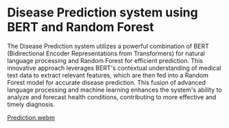 # Disease Prediction system  using BERT and Random Forest
The Disease Prediction system utilizes a powerful combination of BERT (Bidirectional Encoder Representations from Transformers) for natural language processing and Random Forest for efficient prediction. This innovative approach leverages BERT's contextual understanding of medical text data to extract relevant features, which are then fed into a Random Forest model for accurate disease prediction. This fusion of advanced language processing and machine learning enhances the system's ability to analyze and forecast health conditions, contributing to more effective and timely diagnosis.


[Prediction.webm](https://github.com/prakashlawagun/Disease-Prediction-using-BERT/assets/60993988/b41b2a07-bbd3-4ba7-850e-40873c174351)
